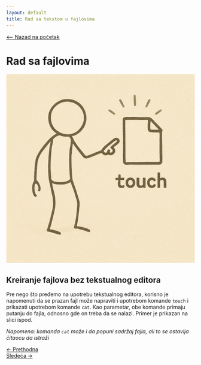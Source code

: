 ```yaml
---
layout: default
title: Rad sa tekstom u fajlovima
---
```


<link rel="stylesheet" href="/UNIX-beginner-course/assets/css/custom.css">

<div style="margin-bottom: 1em;">
  <a href="/UNIX-beginner-course/" class="button-nav">⟵ Nazad na početak</a>
</div>

# Rad sa fajlovima

![touch figure](../assets/diagrams/touch_figure.png)

## Kreiranje fajlova bez tekstualnog editora
Pre nego što pređemo na upotrebu tekstualnog editora, korisno je napomenuti da se prazan fajl može napraviti i upotrebom komande `touch` i prikazati upotrebom komande `cat`. Kao parametar, obe komande primaju putanju do fajla, odnosno gde on treba da se nalazi. Primer je prikazan na slici ispod.

*Napomena: komanda `cat` može i da popuni sadržaj fajla, ali to se ostavlja čitaocu da istraži*


<div class="nav-buttons-wrapper">
  <div class="nav-left">
    <a href="3-faster_terminal_navigation.html" class="button-nav">← Prethodna</a>
  </div>
  <div class="nav-right">
    <a href="4_2-vim.html" class="button-nav">Sledeća →</a>
  </div>
</div>